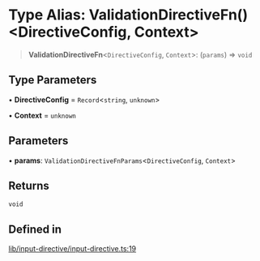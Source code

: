 # Type Alias: ValidationDirectiveFn()\<DirectiveConfig, Context\>

> **ValidationDirectiveFn**\<`DirectiveConfig`, `Context`\>: (`params`) => `void`

## Type Parameters

• **DirectiveConfig** = `Record`\<`string`, `unknown`\>

• **Context** = `unknown`

## Parameters

• **params**: `ValidationDirectiveFnParams`\<`DirectiveConfig`, `Context`\>

## Returns

`void`

## Defined in

[lib/input-directive/input-directive.ts:19](https://github.com/andreisergiu98/baeta/blob/e352a1ec749c5b23df693f5f8373ac0b75347349/packages/core/lib/input-directive/input-directive.ts#L19)

